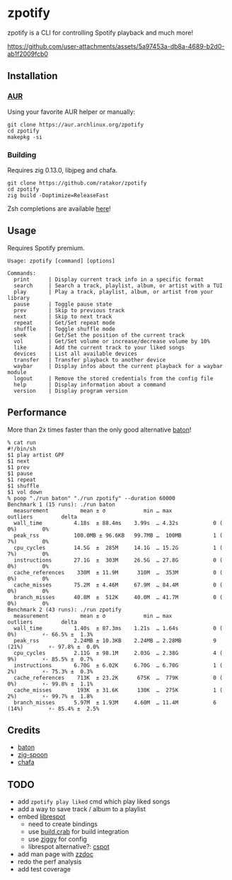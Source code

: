 # zpotify
zpotify is a CLI for controlling Spotify playback and much more!

https://github.com/user-attachments/assets/5a97453a-db8a-4689-b2d0-ab1f2009fcb0

## Installation

### [AUR](https://aur.archlinux.org/packages/zpotify)

Using your favorite AUR helper or manually:
```
git clone https://aur.archlinux.org/zpotify
cd zpotify
makepkg -si
```

### Building

Requires zig 0.13.0, libjpeg and chafa.
```
git clone https://github.com/ratakor/zpotify
cd zpotify
zig build -Doptimize=ReleaseFast
```
Zsh completions are available [here](_zpotify)!

## Usage
Requires Spotify premium.
```
Usage: zpotify [command] [options]

Commands:
  print      | Display current track info in a specific format
  search     | Search a track, playlist, album, or artist with a TUI
  play       | Play a track, playlist, album, or artist from your library
  pause      | Toggle pause state
  prev       | Skip to previous track
  next       | Skip to next track
  repeat     | Get/Set repeat mode
  shuffle    | Toggle shuffle mode
  seek       | Get/Set the position of the current track
  vol        | Get/Set volume or increase/decrease volume by 10%
  like       | Add the current track to your liked songs
  devices    | List all available devices
  transfer   | Transfer playback to another device
  waybar     | Display infos about the current playback for a waybar module
  logout     | Remove the stored credentials from the config file
  help       | Display information about a command
  version    | Display program version
```

## Performance

More than 2x times faster than the only good alternative [baton](https://github.com/joshuathompson/baton)!
```
% cat run
#!/bin/sh
$1 play artist GPF
$1 next
$1 prev
$1 pause
$1 repeat
$1 shuffle
$1 vol down
% poop "./run baton" "./run zpotify" --duration 60000
Benchmark 1 (15 runs): ./run baton
  measurement          mean ± σ            min … max           outliers         delta
  wall_time          4.18s  ± 88.4ms    3.99s  … 4.32s           0 ( 0%)        0%
  peak_rss           100.0MB ± 96.6KB   99.7MB …  100MB          1 ( 7%)        0%
  cpu_cycles         14.5G  ±  285M     14.1G  … 15.2G           1 ( 7%)        0%
  instructions       27.1G  ±  303M     26.5G  … 27.8G           0 ( 0%)        0%
  cache_references    330M  ± 11.9M      310M  …  353M           0 ( 0%)        0%
  cache_misses       75.2M  ± 4.46M     67.9M  … 84.4M           0 ( 0%)        0%
  branch_misses      40.8M  ±  512K     40.0M  … 41.7M           0 ( 0%)        0%
Benchmark 2 (43 runs): ./run zpotify
  measurement          mean ± σ            min … max           outliers         delta
  wall_time          1.40s  ± 87.3ms    1.21s  … 1.64s           0 ( 0%)        ⚡- 66.5% ±  1.3%
  peak_rss           2.24MB ± 10.3KB    2.24MB … 2.28MB          9 (21%)        ⚡- 97.8% ±  0.0%
  cpu_cycles         2.11G  ± 98.1M     2.03G  … 2.38G           4 ( 9%)        ⚡- 85.5% ±  0.7%
  instructions       6.70G  ± 6.02K     6.70G  … 6.70G           1 ( 2%)        ⚡- 75.3% ±  0.3%
  cache_references    713K  ± 23.2K      675K  …  779K           0 ( 0%)        ⚡- 99.8% ±  1.1%
  cache_misses        193K  ± 31.6K      130K  …  275K           1 ( 2%)        ⚡- 99.7% ±  1.8%
  branch_misses      5.97M  ± 1.93M     4.60M  … 11.4M           6 (14%)        ⚡- 85.4% ±  2.5%
```

## Credits
- [baton](https://github.com/joshuathompson/baton)
- [zig-spoon](https://git.sr.ht/~leon_plickat/zig-spoon)
- [chafa](https://github.com/hpjansson/chafa)

## TODO
- add `zpotify play liked` cmd which play liked songs
- add a way to save track / album to a playlist
- embed [librespot](https://github.com/librespot-org/librespot)
  - need to create bindings
  - use [build.crab](https://github.com/akarpovskii/build.crab) for build integration
  - use [ziggy](https://github.com/kristoff-it/ziggy) for config
  - librespot alternative?: [cspot](https://github.com/feelfreelinux/cspot)
- add man page with [zzdoc](https://github.com/rockorager/zzdoc)
- redo the perf analysis
- add test coverage
